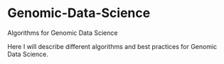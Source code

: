 # Genomic-Data-Science
Algorithms for Genomic Data Science

Here I will describe different algorithms and best practices for Genomic Data Science.
